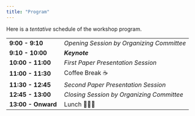 ```yaml
---
title: "Program"
---
```


Here is a <i>tentative</i> schedule of the workshop program.


<table>
    <col width="30%" />
    <col width="70%" />
    <tr>
        <td><b>9:00 - 9:10</b></td>
        <td><i>Opening Session by Organizing Committee</i></td>
    </tr>
    <tr>
        <td><b>9:10 - 10:00</b></td>
        <td><b><i>Keynote</i></b></td>
    </tr>
    <tr>
        <td><b>10:00 - 11:00</b></td>
        <td><i>First Paper Presentation Session</i></td>
    </tr>
    <tr>
        <td><b>11:00 - 11:30</b></td>
        <td>Coffee Break ☕</td>
    </tr>
    <tr>
        <td><b>11:30 - 12:45</b></td>
        <td><i>Second Paper Presentation Session</i></td>
    </tr>
    <tr>
        <td><b>12:45 - 13:00</b></td>
        <td><i>Closing Session by Organizing Committee</i></td>
    </tr>
    <tr>
        <td><b>13:00 - Onward</b></td>
        <td>Lunch 🍕🍕🍕</td>
    </tr>
 </table>